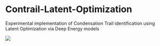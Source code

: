 # Contrail-Latent-Optimization
Experimental implementation of Condensation Trail identification using Latent Optimization via Deep Energy models 

<img src = "Extra/cover-img.png">
